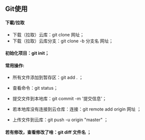## Git使用</br>

#### 下載/拉取</br>
- 下载（拉取）云库：git clone 网址；
- 下载（拉取）云库分支：git clone -b 分支名 网址；


#### 初始化项目：git init；
#### 常用操作:

- 所有文件添加到暂存区：git add . ；

- 查看命令：git status；

- 提交文件到本地库：git commit -m '提交信息'；

- 若本地库没有连接到云仓库：连接：git remote add origin 网址 ；

- 上传文件到云库：git push -u origin "master" ；

#### 若有修改，查看修改了啥：git diff 文件名 ；